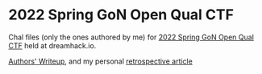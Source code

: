 # 2022 Spring GoN Open Qual CTF

Chal files (only the ones authored by me) for [2022 Spring GoN Open Qual CTF](https://dreamhack.io/ctf/24) held at dreamhack.io.

[Authors' Writeup](https://hackmd.io/@Xion/goq_22s_authors_writeup), and my personal [retrospective article](https://hackmd.io/@Xion/goq_22s_review)
